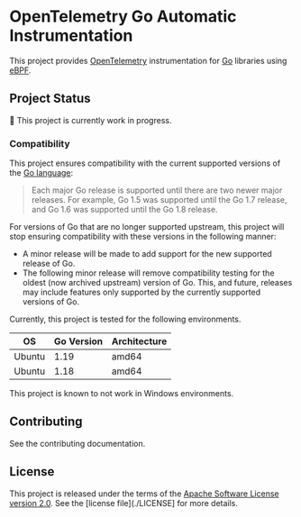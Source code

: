 # OpenTelemetry Go Automatic Instrumentation

This project provides [OpenTelemetry] instrumentation for [Go] libraries using [eBPF].

## Project Status

:construction: This project is currently work in progress.

### Compatibility

This project ensures compatibility with the current supported versions of the [Go language](https://golang.org/doc/devel/release#policy):

> Each major Go release is supported until there are two newer major releases.
> For example, Go 1.5 was supported until the Go 1.7 release, and Go 1.6 was supported until the Go 1.8 release.

For versions of Go that are no longer supported upstream, this project will stop ensuring compatibility with these versions in the following manner:

- A minor release will be made to add support for the new supported release of Go.
- The following minor release will remove compatibility testing for the oldest (now archived upstream) version of Go.
   This, and future, releases may include features only supported by the currently supported versions of Go.

Currently, this project is tested for the following environments.

| OS      | Go Version | Architecture |
| ------- | ---------- | ------------ |
| Ubuntu  | 1.19       | amd64        |
| Ubuntu  | 1.18       | amd64        |

This project is known to not work in Windows environments.

## Contributing

See the contributing documentation.

## License

This project is released under the terms of the [Apache Software License version 2.0].
See the [license file](./LICENSE] for more details.

[OpenTelemetry]: https://opentelemetry.io/
[Go]: https://go.dev/
[eBPF]: https://ebpf.io/
[Apache Software License version 2.0]: https://www.apache.org/licenses/LICENSE-2.0
